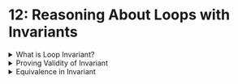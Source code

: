 # 12: Reasoning About Loops with Invariants

<details>

<summary>What is Loop Invariant?</summary>

* Assertion that's true at the following points:
  * Before the loop
  * After each iteration of loop
  * After the loop
* Helps us to argue the correctness of our code

</details>

<details>

<summary>Proving Validity of Invariant</summary>

* True before entering loop
* True at end of first iteration of loop
* If it is true at end of k-th iteration, then it is true at the end of (k+1) iteration
  * Arguing invariant is correct:
    * Assume that the invariant `sum1 == 2 * i - 1` holds at Line A
    * `i` increases by 1, so the invariant`sum1 == 2 * (i - 1) - 1` holds at Line B.
    * `sum1` increases by 2, so the invariant `sum1 == 2 * i - 3 + 2 == 2 * i - 1` holds at line C.&#x20;
* True when we exit the loop

</details>

<details>

<summary>Equivalence in Invariant</summary>

```
When i%3==0 --> i/3 == (i-1)/3+1
```

</details>
